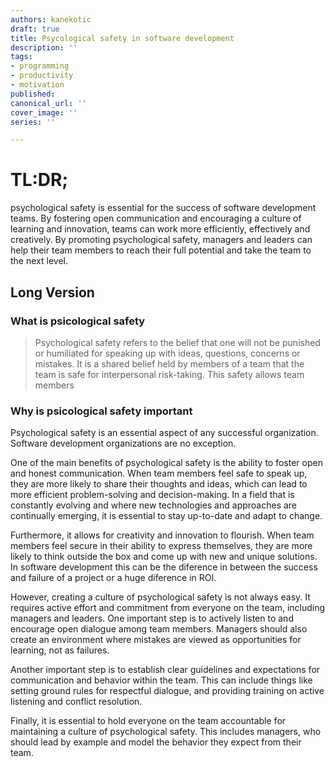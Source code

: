 ```yaml
---
authors: kanekotic
draft: true
title: Psycological safety in software development
description: ''
tags:
- programming
- productivity
- motivation
published: 
canonical_url: ''
cover_image: ''
series: ''

---
```

# TL:DR;

psychological safety is essential for the success of software development teams. By fostering open communication and encouraging a culture of learning and innovation, teams can work more efficiently, effectively and creatively. By promoting psychological safety, managers and leaders can help their team members to reach their full potential and take the team to the next level.

## Long Version

### What is psicological safety

> Psychological safety refers to the belief that one will not be punished or humiliated for speaking up with ideas, questions, concerns or mistakes. It is a shared belief held by members of a team that the team is safe for interpersonal risk-taking. This safety allows team members

### Why is psicological safety important

Psychological safety is an essential aspect of any successful organization. Software development organizations are no exception.

One of the main benefits of psychological safety is the ability to foster open and honest communication. When team members feel safe to speak up, they are more likely to share their thoughts and ideas, which can lead to more efficient problem-solving and decision-making. In a field that is constantly evolving and where new technologies and approaches are continually emerging, it is essential to stay up-to-date and adapt to change.

Furthermore, it allows for creativity and innovation to flourish. When team members feel secure in their ability to express themselves, they are more likely to think outside the box and come up with new and unique solutions. In software development this can be the diference in between the success and failure of a project or a huge diference in ROI.

However, creating a culture of psychological safety is not always easy. It requires active effort and commitment from everyone on the team, including managers and leaders. One important step is to actively listen to and encourage open dialogue among team members. Managers should also create an environment where mistakes are viewed as opportunities for learning, not as failures.

Another important step is to establish clear guidelines and expectations for communication and behavior within the team. This can include things like setting ground rules for respectful dialogue, and providing training on active listening and conflict resolution.

Finally, it is essential to hold everyone on the team accountable for maintaining a culture of psychological safety. This includes managers, who should lead by example and model the behavior they expect from their team.